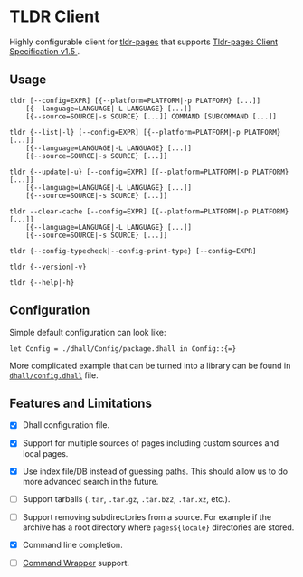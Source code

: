 # TLDR Client

Highly configurable client for [tldr-pages](https://tldr.sh/) that supports
[Tldr-pages Client Specification v1.5
](https://github.com/tldr-pages/tldr/blob/v1.5/CLIENT-SPECIFICATION.md).


## Usage

```
tldr [--config=EXPR] [{--platform=PLATFORM|-p PLATFORM} [...]]
    [{--language=LANGUAGE|-L LANGUAGE} [...]]
    [{--source=SOURCE|-s SOURCE} [...]] COMMAND [SUBCOMMAND [...]]

tldr {--list|-l} [--config=EXPR] [{--platform=PLATFORM|-p PLATFORM} [...]]
    [{--language=LANGUAGE|-L LANGUAGE} [...]]
    [{--source=SOURCE|-s SOURCE} [...]]

tldr {--update|-u} [--config=EXPR] [{--platform=PLATFORM|-p PLATFORM} [...]]
    [{--language=LANGUAGE|-L LANGUAGE} [...]]
    [{--source=SOURCE|-s SOURCE} [...]]

tldr --clear-cache [--config=EXPR] [{--platform=PLATFORM|-p PLATFORM} [...]]
    [{--language=LANGUAGE|-L LANGUAGE} [...]]
    [{--source=SOURCE|-s SOURCE} [...]]

tldr {--config-typecheck|--config-print-type} [--config=EXPR]

tldr {--version|-v}

tldr {--help|-h}
```


## Configuration

Simple default configuration can look like:

```dhall
let Config = ./dhall/Config/package.dhall in Config::{=}
```

More complicated example that can be turned into a library can be found in
[`dhall/config.dhall`](./dhall/config.dhall) file.


## Features and Limitations

- [x] Dhall configuration file.

- [x] Support for multiple sources of pages including custom sources and local
  pages.

- [x] Use index file/DB instead of guessing paths. This should allow us to do
  more advanced search in the future.

- [ ] Support tarballs (`.tar`, `.tar.gz`, `.tar.bz2`, `.tar.xz`, etc.).

- [ ] Support removing subdirectories from a source. For example if the archive
  has a root directory where `pages${locale}` directories are stored.

- [x] Command line completion.

- [ ] [Command Wrapper](https://github.com/trskop/command-wrapper#readme)
  support.
